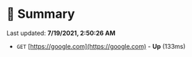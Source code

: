 # 📖 Summary
Last updated: **7/19/2021, 2:50:26 AM**

- `GET` [https://google.com](https://google.com) - **Up** (133ms)
